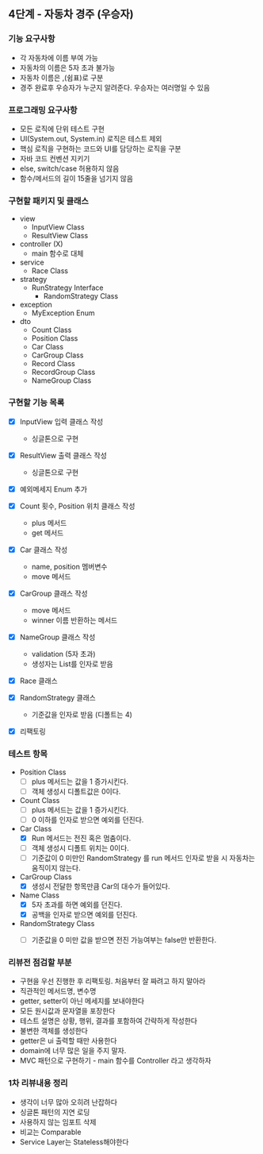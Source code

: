 4단계 - 자동차 경주 (우승자)
---

### 기능 요구사항
- 각 자동차에 이름 부여 가능
- 자동차의 이름은 5자 초과 불가능
- 자동차 이름은 ,(쉼표)로 구분
- 경주 완료후 우승자가 누군지 알려준다. 우승자는 여러명일 수 있음


### 프로그래밍 요구사항
- 모든 로직에 단위 테스트 구현
- UI(System.out, System.in) 로직은 테스트 제외
- 핵심 로직을 구현하는 코드와 UI를 담당하는 로직을 구분
- 자바 코드 컨벤션 지키기
- else, switch/case 허용하지 않음
- 함수/메서드의 길이 15줄을 넘기지 않음


### 구현할 패키지 및 클래스
- view
    - InputView Class
    - ResultView Class
- controller (X)
    - main 함수로 대체
- service
    - Race Class
- strategy
    - RunStrategy Interface
        - RandomStrategy Class
- exception
    - MyException Enum
- dto
    - Count Class
    - Position Class
    - Car Class
    - CarGroup Class
    - Record Class 
    - RecordGroup Class
    - NameGroup Class
    

### 구현할 기능 목록
- [x] InputView 입력 클래스 작성
    - 싱글톤으로 구현
- [x] ResultView 출력 클래스 작성 
    - 싱글톤으로 구현
- [x] 예외메세지 Enum 추가
- [x] Count 횟수, Position 위치 클래스 작성
    - plus 메서드
    - get 메서드
- [x] Car 클래스 작성
    - name, position 멤버변수
    - move 메서드
- [x] CarGroup 클래스 작성
    - move 메서드
    - winner 이름 반환하는 메서드
- [x] NameGroup 클래스 작성
    - validation (5자 초과)
    - 생성자는 List를 인자로 받음
- [x] Race 클래스
- [x] RandomStrategy 클래스
    - 기준값을 인자로 받음 (디폴트는 4)
- [x] 리팩토링


### 테스트 항목
- Position Class
    - [ ] plus 메서드는 값을 1 증가시킨다.
    - [ ] 객체 생성시 디폴트값은 0이다.
- Count Class
    - [ ] plus 메서드는 값을 1 증가시킨다.
    - [ ] 0 이하를 인자로 받으면 예외를 던진다.
- Car Class
    - [x] Run 메서드는 전진 혹은 멈춤이다.
    - [ ] 객체 생성시 디폴트 위치는 0이다.
    - [ ] 기준값이 0 미만인 RandomStrategy 를 run 메서드 인자로 받을 시 자동차는 움직이지 않는다.
- CarGroup Class
    - [x] 생성시 전달한 항목만큼 Car의 대수가 들어있다.
- Name Class
    - [x] 5자 초과를 하면 예외를 던진다.
    - [x] 공백을 인자로 받으면 예외를 던진다.
- RandomStrategy Class
    - [ ] 기준값을 0 미만 값을 받으면 전진 가능여부는 false만 반환한다.


### 리뷰전 점검할 부분
- 구현을 우선 진행한 후 리팩토링. 처음부터 잘 짜려고 하지 말아라
- 직관적인 메서드명, 변수명
- getter, setter이 아닌 메세지를 보내야한다
- 모든 원시값과 문자열을 포장한다
- 테스트 설명은 상황, 행위, 결과를 포함하여 간략하게 작성한다
- 불변한 객체를 생성한다
- getter은 ui 출력할 때만 사용한다
- domain에 너무 많은 일을 주지 말자.
- MVC 패턴으로 구현하기 - main 함수를 Controller 라고 생각하자


### 1차 리뷰내용 정리
- 생각이 너무 많아 오히려 난잡하다
- 싱글톤 패턴의 지연 로딩
- 사용하지 않는 임포트 삭제
- 비교는 Comparable
- Service Layer는 Stateless해야한다
